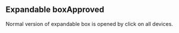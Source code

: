 <h2>Expandable box<span class="status approved">Approved</span></h2>

Normal version of expandable box is opened by click on all devices.

